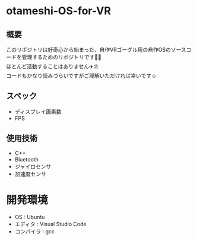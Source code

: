 # otameshi-OS-for-VR

## 概要
このリポジトリは好奇心から始まった、自作VRゴーグル用の自作OSのソースコードを管理するためのリポジトリです🧑‍💻  
ほとんど活動することはありません✈️⛱️  
コードもかなり読みづらいですがご理解いただければ幸いです☺️  

## スペック
- ディスプレイ画素数
- FPS

## 使用技術
- C++
- Bluetooth
- ジャイロセンサ
- 加速度センサ

# 開発環境
- OS : Ubuntu
- エディタ : Visual Studio Code
- コンパイラ : gcc